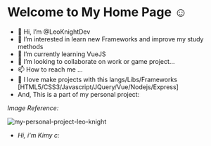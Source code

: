  # **Welcome to My Home Page** ☺
- 👋 Hi, I’m @LeoKnightDev
- 👀 I’m interested in learn new Frameworks and improve my study methods
- 🌱 I’m currently learning VueJS
- 💞️ I’m looking to collaborate on work or game project...
- 📫 How to reach me ...
- 🌱 I love make projects with this langs/Libs/Frameworks [HTML5/CSS3/Javascript/JQuery/Vue/Nodejs/Express]
- And, This is a part of my personal project:

*Image Reference:*

![my-personal-project-leo-knight](https://user-images.githubusercontent.com/15913708/112730798-39647400-8f12-11eb-9285-95332064bf37.gif)
- *Hi, i'm Kimy c:*

<!---
LeoKnightDev/LeoKnightDev is a ✨ special ✨ repository because its `README.md` (this file) appears on your GitHub profile.
You can click the Preview link to take a look at your changes.
--->
